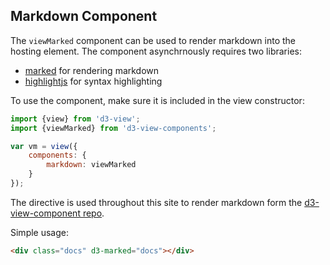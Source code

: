## Markdown Component

The ``viewMarked`` component can be used to render markdown into the hosting element.
The component asynchrnously requires two libraries:

* [marked][] for rendering markdown
* [highlightjs][] for syntax highlighting

To use the component, make sure it is included in the view constructor:
```javascript
import {view} from 'd3-view';
import {viewMarked} from 'd3-view-components';

var vm = view({
    components: {
        markdown: viewMarked
    }
});
```

The directive is used throughout this site to render markdown form the [d3-view-component repo](https://github.com/quantmind/d3-view-components).

Simple usage:
```html
<div class="docs" d3-marked="docs"></div>
```


[marked]: https://github.com/chjj/marked
[highlightjs]: https://highlightjs.org/
